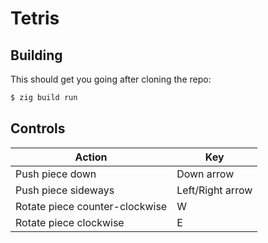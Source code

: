 # Tetris

## Building

This should get you going after cloning the repo:
```sh
$ zig build run
```

## Controls

| Action                          | Key                             |
|---------------------------------|---------------------------------|
| Push piece down                 |  Down arrow                     |
| Push piece sideways             |  Left/Right arrow               |
| Rotate piece counter-clockwise  |  W                              |
| Rotate piece clockwise          |  E                              |
